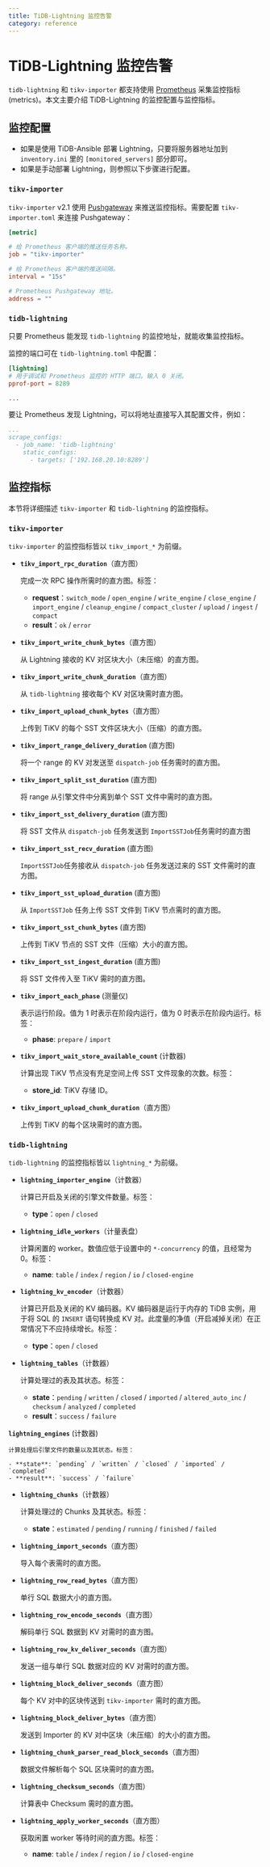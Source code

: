 ```yaml
---
title: TiDB-Lightning 监控告警
category: reference
---
```


# TiDB-Lightning 监控告警

`tidb-lightning` 和 `tikv-importer` 都支持使用 [Prometheus](https://prometheus.io/) 采集监控指标 (metrics)。本文主要介绍 TiDB-Lightning 的监控配置与监控指标。

## 监控配置

- 如果是使用 TiDB-Ansible 部署 Lightning，只要将服务器地址加到 `inventory.ini` 里的 `[monitored_servers]` 部分即可。
- 如果是手动部署 Lightning，则参照以下步骤进行配置。

### `tikv-importer`

`tikv-importer` v2.1 使用 [Pushgateway](https://github.com/prometheus/pushgateway) 来推送监控指标。需要配置 `tikv-importer.toml` 来连接 Pushgateway：

```toml
[metric]

# 给 Prometheus 客户端的推送任务名称。
job = "tikv-importer"

# 给 Prometheus 客户端的推送间隔。
interval = "15s"

# Prometheus Pushgateway 地址。
address = ""
```

### `tidb-lightning`

只要 Prometheus 能发现 `tidb-lightning` 的监控地址，就能收集监控指标。

监控的端口可在 `tidb-lightning.toml` 中配置：

```toml
[lightning]
# 用于调试和 Prometheus 监控的 HTTP 端口。输入 0 关闭。
pprof-port = 8289

...
```

要让 Prometheus 发现 Lightning，可以将地址直接写入其配置文件，例如：

```yaml
...
scrape_configs:
  - job_name: 'tidb-lightning'
    static_configs:
      - targets: ['192.168.20.10:8289']
```

## 监控指标

本节将详细描述 `tikv-importer` 和 `tidb-lightning` 的监控指标。

### `tikv-importer`

`tikv-importer` 的监控指标皆以 `tikv_import_*` 为前缀。

- **`tikv_import_rpc_duration`**（直方图）

    完成一次 RPC 操作所需时的直方图。标签：

    - **request**：`switch_mode` / `open_engine` / `write_engine` / `close_engine` / `import_engine` / `cleanup_engine` / `compact_cluster` / `upload` / `ingest` / `compact`
    - **result**：`ok` / `error`

- **`tikv_import_write_chunk_bytes`**（直方图）

    从 Lightning 接收的 KV 对区块大小（未压缩）的直方图。

- **`tikv_import_write_chunk_duration`**（直方图）

    从 `tidb-lightning` 接收每个 KV 对区块需时直方图。

- **`tikv_import_upload_chunk_bytes`**（直方图）

     上传到 TiKV 的每个 SST 文件区块大小（压缩）的直方图。

- **`tikv_import_range_delivery_duration`** (直方图)

    将一个 range 的 KV 对发送至 `dispatch-job` 任务需时的直方图。

- **`tikv_import_split_sst_duration`** (直方图)

    将 range 从引擎文件中分离到单个 SST 文件中需时的直方图。

- **`tikv_import_sst_delivery_duration`** (直方图)

    将 SST 文件从 `dispatch-job` 任务发送到 `ImportSSTJob`任务需时的直方图
    
- **`tikv_import_sst_recv_duration`** (直方图)

    `ImportSSTJob`任务接收从 `dispatch-job` 任务发送过来的 SST 文件需时的直方图。
   
- **`tikv_import_sst_upload_duration`** (直方图)

    从 `ImportSSTJob` 任务上传 SST 文件到 TiKV 节点需时的直方图。
   
- **`tikv_import_sst_chunk_bytes`** (直方图)

    上传到 TiKV 节点的 SST 文件（压缩）大小的直方图。

- **`tikv_import_sst_ingest_duration`** (直方图)

    将 SST 文件传入至 TiKV 需时的直方图。

- **`tikv_import_each_phase`** (测量仪)

    表示运行阶段。值为 1 时表示在阶段内运行，值为 0 时表示在阶段内运行。标签：

    - **phase**: `prepare` / `import`

- **`tikv_import_wait_store_available_count`** (计数器)

    计算出现 TiKV 节点没有充足空间上传 SST 文件现象的次数。标签：

    - **store_id**: TiKV 存储 ID。

- **`tikv_import_upload_chunk_duration`**（直方图）

    上传到 TiKV 的每个区块需时的直方图。

### `tidb-lightning`

`tidb-lightning` 的监控指标皆以 `lightning_*` 为前缀。

- **`lightning_importer_engine`**（计数器）

    计算已开启及关闭的引擎文件数量。标签：

    - **type**：`open` / `closed`

- **`lightning_idle_workers`**（计量表盘）

    计算闲置的 worker。数值应低于设置中的 `*-concurrency` 的值，且经常为 0。标签：

    - **name**: `table` / `index` / `region` / `io` / `closed-engine`

- **`lightning_kv_encoder`**（计数器）

    计算已开启及关闭的 KV 编码器。KV 编码器是运行于内存的 TiDB 实例，用于将 SQL 的 `INSERT` 语句转换成 KV 对。此度量的净值（开启减掉关闭）在正常情况下不应持续增长。标签：

    - **type**：`open` / `closed`

- **`lightning_tables`**（计数器）

    计算处理过的表及其状态。标签：

    - **state**：`pending` / `written` / `closed` / `imported` / `altered_auto_inc` / `checksum` / `analyzed` / `completed`
    - **result**：`success` / `failure`

**`lightning_engines`** (计数器)

    计算处理后引擎文件的数量以及其状态。标签：

    - **state**: `pending` / `written` / `closed` / `imported` / `completed`
    - **result**: `success` / `failure`

- **`lightning_chunks`**（计数器）

    计算处理过的 Chunks 及其状态。标签：

    - **state**：`estimated` / `pending` / `running` / `finished` / `failed`

- **`lightning_import_seconds`**（直方图）

    导入每个表需时的直方图。

- **`lightning_row_read_bytes`**（直方图）

    单行 SQL 数据大小的直方图。

- **`lightning_row_encode_seconds`**（直方图）

    解码单行 SQL 数据到 KV 对需时的直方图。

- **`lightning_row_kv_deliver_seconds`**（直方图）

    发送一组与单行 SQL 数据对应的 KV 对需时的直方图。
    
- **`lightning_block_deliver_seconds`**（直方图）

    每个 KV 对中的区块传送到 `tikv-importer` 需时的直方图。

- **`lightning_block_deliver_bytes`**（直方图）

    发送到 Importer 的 KV 对中区块（未压缩）的大小的直方图。

- **`lightning_chunk_parser_read_block_seconds`**（直方图）

    数据文件解析每个 SQL 区块需时的直方图。

- **`lightning_checksum_seconds`**（直方图）

    计算表中 Checksum 需时的直方图。

- **`lightning_apply_worker_seconds`**（直方图）

    获取闲置 worker 等待时间的直方图。标签：

    - **name**: `table` / `index` / `region` / `io` / `closed-engine`
